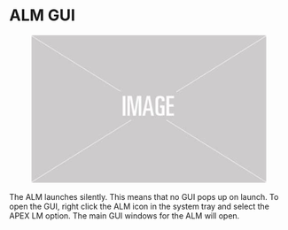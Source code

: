# ALM GUI

<figure><img src="../.gitbook/assets/placeholder image.jfif" alt=""><figcaption></figcaption></figure>

The ALM launches silently. This means that no GUI pops up on launch. To open the GUI, right click the ALM icon in the system tray and select the APEX LM option. The main GUI windows for the ALM will open.
